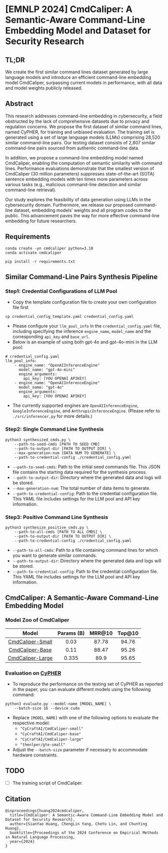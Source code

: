 # [EMNLP 2024] CmdCaliper: A Semantic-Aware Command-Line Embedding Model and Dataset for Security Research

## TL;DR
We create the first similar command lines dataset generated by large language models and introduce an efficient command-line embedding model CmdCaliper, surpassing current models in performance, with all data and model weights publicly released.

## Abstract
This research addresses command-line embedding in cybersecurity, a field obstructed by the lack of comprehensive datasets due to privacy and regulation concerns. We propose the first dataset of similar command lines, named CyPHER, for training and unbiased evaluation. The training set is generated using a set of large language models (LLMs) comprising 28,520 similar command-line pairs. Our testing dataset consists of 2,807 similar command-line pairs sourced from authentic command-line data.

In addition, we propose a command-line embedding model named CmdCaliper, enabling the computation of semantic similarity with command lines. Performance evaluations demonstrate that the smallest version of CmdCaliper (30 million parameters) suppresses state-of-the-art (SOTA) sentence embedding models with ten times more parameters across various tasks (e.g., malicious command-line detection and similar command-line retrieval).

Our study explores the feasibility of data generation using LLMs in the cybersecurity domain. Furthermore, we release our proposed command-line dataset, embedding models’ weights and all program codes to the public. This advancement paves the way for more effective command-line embedding for future researchers.

## Requirements
```
conda create -yn cmdcaliper python=3.10
conda activate cmdcaliper

pip install -r requirements.txt
```

## Similar Command-Line Pairs Synthesis Pipeline
### Step1: Credential Configurations of LLM Pool
- Copy the template configuration file to create your own configuration file first
```
cp credential_config_template.yaml credential_config.yaml
```
- Please configure your `llm_pool_info` in the `credential_config.yaml` file, including specifying the inference `engine_name`, `model_name` and the corresponding `api_key` and `base_url`.
- Below is an example of using both gpt-4o and gpt-4o-mini in the LLM pool:
```
# credential_config.yaml
llm_pool_info:
    - engine_name: "OpenAIInferenceEngine"
      model_name: "gpt-4o-mini"
      engine_arguments:
        api_key: [YOU OPENAI APIKEY]
    - engine_name: "OpenAIInferenceEngine"
      model_name: "gpt-4o"
      engine_arguments:
        api_key: [YOU OPENAI APIKEY]
```
- The currently supported engines are `OpenAIInferenceEngine`, `GoogleInferenceEngine`, and `AnthropicInferenceEngine`. (Please refer to `./src/inferencer.py` for more details.)

### Step2: Single Command Line Synthesis
```
python3 synthesized_cmds.py \
    --path-to-seed-cmds [PATH TO SEED CMD]
    --path-to-output-dir [PATH TO OUTPUT DIR] \
    --max-generation-num [DATA NUM TO GENERATE] \
    --path-to-credential-config ./credential_config.yaml
```

- `--path-to-seed-cmds`: Path to the initial seed commands file. This JSON file contains the starting data required for the synthesis process.
- `--path-to-output-dir`: Directory where the generated data and logs will be stored.
- `--max-generation-num`: The total number of data items to generate.
- `--path-to-credential-config`: Path to the credential configuration file. This YAML file includes settings for the LLM pool and API key information.

### Step3: Positive Command Line Synthesis
```
python3 synthesize_positive_cmds.py \
    --path-to-all-cmds [PATH TO ALL CMDS] \
    --path-to-output-dir [PATH TO OUTPUT DIR] \
    --path-to-credential-config ./credential_config.yaml
```
- `--path-to-all-cmds`: Path to a file containing command lines for which you want to generate similar commands.
- `--path-to-output-dir`: Directory where the generated data and logs will be stored.
- `--path-to-credential-config`: Path to the credential configuration file. This YAML file includes settings for the LLM pool and API key information.

## CmdCaliper: A Semantic-Aware Command-Line Embedding Model

### Model Zoo of CmdCaliper


|       Model       | Params (B) | MRR@10 | Top@10 |
|:-----------------:|:----------:|:------:|:-------:|
| [CmdCaliper-Small](https://huggingface.co/CyCraftAI/CmdCaliper-small)|    0.03   |  87.78 | 94.76 | 
| [CmdCaliper-Base](https://huggingface.co/CyCraftAI/CmdCaliper-base)|    0.11   |  88.47 | 95.26 | 
| [CmdCaliper-Large](https://huggingface.co/CyCraftAI/CmdCaliper-large) |    0.335   |  89.9 | 95.65 |


### Evaluation on [CyPHER](https://huggingface.co/datasets/CyCraftAI/CyPHER)
- To reproduce the performance on the testing set of CyPHER as reported in the paper, you can evaluate different models using the following command:

```
python3 evaluate.py --model-name [MODEL_NAME] \
    --batch-size 16 --device cuda
```
- Replace `[MODEL_NAME]` with one of the following options to evaluate the respective model:
    - `"CyCraftAI/CmdCaliper-small"`
    - `"CyCraftAI/CmdCaliper-base"`
    - `"CyCraftAI/CmdCaliper-large"`
    - `"thenlper/gte-small"`
- Adjust the `--batch-size` parameter if necessary to accommodate hardware constraints.

## TODO 
- [ ] The training script of CmdCaliper.

## Citation
```
@inproceedings{huang2024cmdcaliper,
  title={CmdCaliper: A Semantic-Aware Command-Line Embedding Model and Dataset for Security Research},
  author={SianYao Huang, ChengLin Yang, CheYu Lin, and ChunYing Huang},
  booktitle={Proceedings of the 2024 Conference on Empirical Methods in Natural Language Processing,
  year={2024}
} 
```
